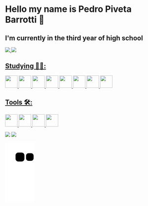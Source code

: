 # Hello my name is Pedro Piveta Barrotti 👋
## I'm currently in the third year of high school

<div>
  <a href="https://github.com/PedroPiveta">
  <img height="150em" src="https://github-readme-stats.vercel.app/api?username=PedroPiveta&show_icons=true&theme=midnight-purple&include_all_commits=true&count_private=true"/> 
  <img height="150em" src="https://github-readme-stats.vercel.app/api/top-langs/?username=PedroPiveta&layout=compact&langs_count=7&theme=midnight-purple"/>  
</div>

## Studying 👨‍💻:  

<img width="40" height="40" src="https://cdn.jsdelivr.net/gh/devicons/devicon/icons/html5/html5-plain-wordmark.svg" /> <img width="40" height="40" src="https://cdn.jsdelivr.net/gh/devicons/devicon/icons/css3/css3-plain-wordmark.svg" /> <img width="40" height="40" src="https://cdn.jsdelivr.net/gh/devicons/devicon/icons/bootstrap/bootstrap-original.svg" /> <img width="40" height="40" src="https://cdn.jsdelivr.net/gh/devicons/devicon/icons/sass/sass-original.svg" /> <img src="https://cdn.jsdelivr.net/gh/devicons/devicon/icons/javascript/javascript-original.svg" width="40" height="40" /> <img  width="40" height="40" src="https://cdn.jsdelivr.net/gh/devicons/devicon/icons/csharp/csharp-original.svg" /> 
<img  width="40" height="40" src="https://cdn.jsdelivr.net/gh/devicons/devicon/icons/python/python-original.svg" /> <img width="40"   height="40" src="https://cdn.jsdelivr.net/gh/devicons/devicon/icons/arduino/arduino-original.svg" />
  
## Tools 🛠:
<img width="40" height="40" src="https://cdn.jsdelivr.net/gh/devicons/devicon/icons/windows8/windows8-original.svg" />  <img width="40" height="40" src="https://cdn.jsdelivr.net/gh/devicons/devicon/icons/vscode/vscode-original.svg" />  <img width="40" height="40" src="https://cdn.jsdelivr.net/gh/devicons/devicon/icons/visualstudio/visualstudio-plain.svg" />  <img width="40" height="40" src="https://cdn.jsdelivr.net/gh/devicons/devicon/icons/git/git-original.svg" />

      
[<img src="https://img.shields.io/badge/twitter-%231DA1F2.svg?&style=for-the-badge&logo=twitter&logoColor=white" />](https://twitter.com/PedroPibarrotti) [<img src = "https://img.shields.io/badge/instagram-%23E4405F.svg?&style=for-the-badge&logo=instagram&logoColor=white">](https://www.instagram.com/pivetapedro/) 
<!--
**PedroPiveta/PedroPiveta** is a ✨ _special_ ✨ repository because its `README.md` (this file) appears on your GitHub profile.
-->
![Snake animation](https://github.com/PedroPiveta/PedroPiveta/blob/output/github-contribution-grid-snake.svg)
